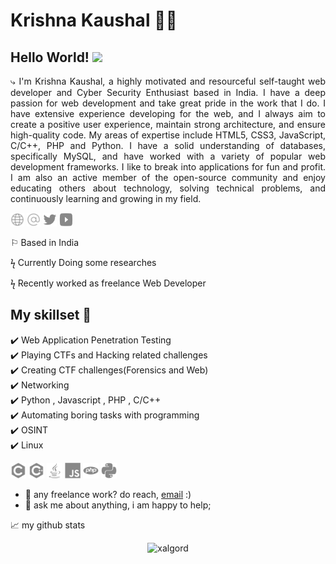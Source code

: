 # Krishna Kaushal 🙋‍♂
## Hello World! <img src="https://github.com/abhishekapk/abhishekapk/blob/master/Assests/Hi.gif" width="28px">


<p align="justify">⤷ I'm Krishna Kaushal, a highly motivated and resourceful self-taught web developer and Cyber Security Enthusiast based in India. I have a deep passion for web development and take great pride in the work that I do. I have extensive experience developing for the web, and I always aim to create a positive user experience, maintain strong architecture, and ensure high-quality code. My areas of expertise include HTML5, CSS3, JavaScript, C/C++, PHP and Python. I have a solid understanding of databases, specifically MySQL, and have worked with a variety of popular web development frameworks. I like to break into applications for fun and profit. I am also an active member of the open-source community and enjoy educating others about technology, solving technical problems, and continuously learning and growing in my field.</p>


 <a aligh="left" href="https://xalgord.in" target="_blank" rel="noreferrer noopener"><img src="https://raw.githubusercontent.com/0xShapeShifter/dev-story/master/public/images/socials/globe.svg" alt="Website" width="22" height="22" /></a> <a aligh="left" href="mailto:xalgord@gmail.com" target="_blank" rel="noreferrer noopener"><img src="https://raw.githubusercontent.com/0xShapeShifter/dev-story/master/public/images/socials/at.svg" alt="Email" width="22" height="22" /></a> <a aligh="left" href="https://twitter.com/xalgord" target="_blank" rel="noreferrer noopener"><img src="https://raw.githubusercontent.com/0xShapeShifter/dev-story/master/public/images/socials/twitter.svg" alt="Twitter" width="22" height="22" /></a> <a aligh="left" href="https://www.youtube.com/xalgord" target="_blank" rel="noreferrer noopener"><img src="https://raw.githubusercontent.com/0xShapeShifter/dev-story/master/public/images/socials/youtube.svg" alt="YouTube" width="22" height="22" /></a>  

⚐ Based in India

ϟ Currently Doing some researches

ϟ Recently worked as freelance Web Developer

## My skillset 🔧

✔️ Web Application Penetration Testing<br/>
✔️ Playing CTFs and Hacking related challenges<br/>
✔️ Creating CTF challenges(Forensics and Web)<br/>
✔️ Networking<br/>
✔️ Python , Javascript , PHP , C/C++<br/>
✔️ Automating boring tasks with programming<br/>
✔️ OSINT<br/>
✔️ Linux<br/>

   <a href="https://www.learn-c.org" target="_blank" rel="noreferrer noopener"><img src="https://raw.githubusercontent.com/0xShapeShifter/dev-story/master/public/images/skills/core/c.svg" alt="C" width="25" height="25" /></a> <a href="https://cplusplus.com" target="_blank" rel="noreferrer noopener"><img src="https://raw.githubusercontent.com/0xShapeShifter/dev-story/master/public/images/skills/core/cplus.svg" alt="C++" width="25" height="25" /></a> <a href="https://www.java.com" target="_blank" rel="noreferrer noopener"><img src="https://raw.githubusercontent.com/0xShapeShifter/dev-story/master/public/images/skills/core/java.svg" alt="Java" width="25" height="25" /></a> <a href="https://www.javascript.com" target="_blank" rel="noreferrer noopener"><img src="https://raw.githubusercontent.com/0xShapeShifter/dev-story/master/public/images/skills/core/javascript.svg" alt="JavaScript" width="25" height="25" /></a> <a href="https://www.php.net" target="_blank" rel="noreferrer noopener"><img src="https://raw.githubusercontent.com/0xShapeShifter/dev-story/master/public/images/skills/core/php.svg" alt="PHP" width="25" height="25" /></a> <a href="https://www.python.org" target="_blank" rel="noreferrer noopener"><img src="https://raw.githubusercontent.com/0xShapeShifter/dev-story/master/public/images/skills/core/python.svg" alt="Python" width="25" height="25" /></a>
  
- 💼 any freelance work? do reach, [email](mailto:connect@xalgord.in) :)
- 💬 ask me about anything, i am happy to help;


📈 my github stats

<p align="center"> <img src="https://github-readme-stats-sigma-five.vercel.app/api?username=xalgord&show_icons=true&theme=gotham" alt="xalgord" />


<!-- ![](https://komarev.com/ghpvc/?username=xalgord&color=brightgreen) -->

